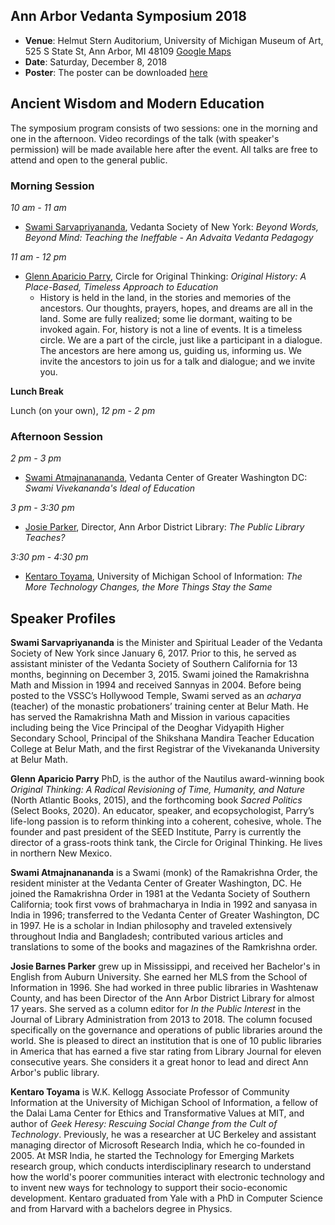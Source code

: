 ## Ann Arbor Vedanta Symposium 2018

* **Venue**: Helmut Stern Auditorium, University of Michigan Museum of Art, 525 S State St, Ann Arbor, MI 48109 [Google Maps](https://goo.gl/maps/V5kMxjVzjkn)
* **Date**: Saturday, December 8, 2018
* **Poster**: The poster can be downloaded [here](2018_files/A2VS2018.jpg)

## Ancient Wisdom and Modern Education

The symposium program consists of two sessions: one in the morning and one in the afternoon. Video recordings of the talk (with speaker's permission) will be made available here after the event. All talks are free to attend and open to the general public.

### Morning Session

_10 am - 11 am_

- [Swami Sarvapriyananda](http://www.vedantany.org/resident-swamis/), Vedanta Society of New York: _Beyond Words, Beyond Mind: Teaching the Ineffable - An Advaita Vedanta Pedagogy_

_11 am - 12 pm_

- [Glenn Aparicio Parry](https://originalthinking.us/glenn-aparicio-parry/), Circle for Original Thinking: _Original History: A Place-Based, Timeless Approach to Education_
  - History is held in the land, in the stories and memories of the ancestors. Our thoughts, prayers, hopes, and dreams are all in the land. Some are fully realized; some lie dormant, waiting to be invoked again. For, history is not a line of events. It is a timeless circle. We are a part of the circle, just like a participant in a dialogue. The ancestors are here among us, guiding us, informing us. We invite the ancestors to join us for a talk and dialogue; and we invite you. 


**Lunch Break**

Lunch (on your own), _12 pm - 2 pm_

### Afternoon Session

_2 pm - 3 pm_

- [Swami Atmajnanananda](http://vedantanc.org/swami-atmajnanananda), Vedanta Center of Greater Washington DC: _Swami Vivekananda's Ideal of Education_

_3 pm - 3:30 pm_

- [Josie Parker](https://aadl.org/aadl_josieparker04), Director, Ann Arbor District Library: _The Public Library Teaches?_

_3:30 pm - 4:30 pm_

- [Kentaro Toyama](http://www.kentarotoyama.org/), University of Michigan School of Information: _The More Technology Changes, the More Things Stay the Same_

## Speaker Profiles

**Swami Sarvapriyananda** is the Minister and Spiritual Leader of the Vedanta Society of New York since January 6, 2017. Prior to this, he served as assistant minister of the Vedanta Society of Southern California for 13 months, beginning on December 3, 2015. Swami joined the Ramakrishna Math and Mission in 1994 and received Sannyas in 2004. Before being posted to the VSSC’s Hollywood Temple, Swami served as an _acharya_ (teacher) of the monastic probationers’ training center at Belur Math. He has served the Ramakrishna Math and Mission in various capacities including being the Vice Principal of the Deoghar Vidyapith Higher Secondary School, Principal of the Shikshana Mandira Teacher Education College at Belur Math, and the first Registrar of the Vivekananda University at Belur Math.

**Glenn Aparicio Parry** PhD, is the author of the Nautilus award-winning book _Original Thinking: A Radical Revisioning of Time, Humanity, and Nature_ (North Atlantic Books, 2015), and the forthcoming book _Sacred Politics_ (Select Books, 2020). An educator, speaker, and ecopsychologist, Parry’s life-long passion is to reform thinking into a coherent, cohesive, whole. The founder and past president of the SEED Institute, Parry is currently the director of a grass-roots think tank, the Circle for Original Thinking. He lives in northern New Mexico. 

**Swami Atmajnanananda** is a Swami (monk) of the Ramakrishna Order, the resident minister at the Vedanta Center of Greater Washington, DC. He joined the Ramakrishna Order in 1981 at the Vedanta Society of Southern California; took first vows of brahmacharya in India in 1992 and sanyasa in India in 1996; transferred to the Vedanta Center of Greater Washington, DC in 1997. He is a scholar in Indian philosophy and traveled extensively throughout India and Bangladesh; contributed various articles and translations to some of the books and magazines of the Ramkrishna order.

**Josie Barnes Parker** grew up in Mississippi, and received her Bachelor's in English from Auburn University. She earned her MLS from the School of Information in 1996. She had worked in three public libraries in Washtenaw County, and has been Director of the Ann Arbor District Library for almost 17 years. She served as a column editor for _In the Public Interest_ in the Journal of Library Administration from 2013 to 2018. The column focused specifically on the governance and operations of public libraries around the world. She is pleased to direct an institution that is one of 10 public libraries in America that has earned a five star rating from Library Journal for eleven consecutive years. She considers it a great honor to lead and direct Ann Arbor's public library.

**Kentaro Toyama** is W.K. Kellogg Associate Professor of Community Information at the University of Michigan School of Information, a fellow of the Dalai Lama Center for Ethics and Transformative Values at MIT, and author of _Geek Heresy: Rescuing Social Change from the Cult of Technology_. Previously, he was a researcher at UC Berkeley and assistant managing director of Microsoft Research India, which he co-founded in 2005. At MSR India, he started the Technology for Emerging Markets research group, which conducts interdisciplinary research to understand how the world's poorer communities interact with electronic technology and to invent new ways for technology to support their socio-economic development. Kentaro graduated from Yale with a PhD in Computer Science and from Harvard with a bachelors degree in Physics.

